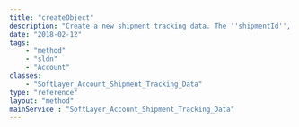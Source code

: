 ```yaml
---
title: "createObject"
description: "Create a new shipment tracking data. The ''shipmentId'', ''sequence'', and ''trackingData'' properties in the templateObject parameter are required parameters to create a tracking data record. "
date: "2018-02-12"
tags:
    - "method"
    - "sldn"
    - "Account"
classes:
    - "SoftLayer_Account_Shipment_Tracking_Data"
type: "reference"
layout: "method"
mainService : "SoftLayer_Account_Shipment_Tracking_Data"
---
```

